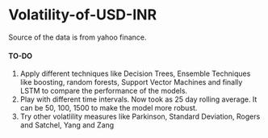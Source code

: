 # Volatility-of-USD-INR
Source of the data is from yahoo finance.
#### TO-DO
1. Apply different techniques like Decision Trees, Ensemble Techniques like boosting, random forests, Support Vector Machines and finally LSTM to compare the performance of the models.
2. Play with different time intervals. Now took as 25 day rolling average. It can be 50, 100, 1500 to make the model more robust.
3. Try other volatlility measures like Parkinson, Standard Deviation, Rogers and Satchel, Yang and Zang
